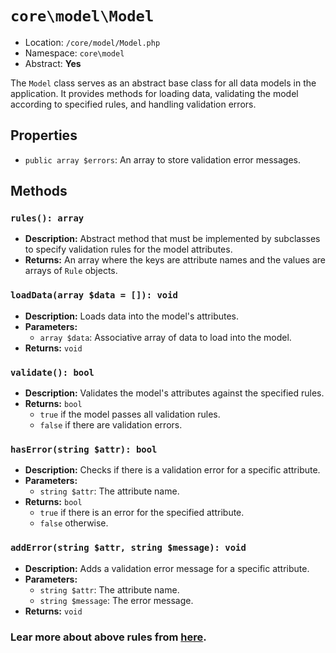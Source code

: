 # `core\model\Model`

- Location: `/core/model/Model.php`
- Namespace: `core\model`
- Abstract: **Yes**

The `Model` class serves as an abstract base class for all data models in the application. It provides methods for
loading data, validating the model according to specified rules, and handling validation errors.

## Properties

- `public array $errors`: An array to store validation error messages.

## Methods

### `rules(): array`

- **Description:** Abstract method that must be implemented by subclasses to specify validation rules for the model
  attributes.
- **Returns:** An array where the keys are attribute names and the values are arrays of `Rule` objects.

### `loadData(array $data = []): void`

- **Description:** Loads data into the model's attributes.
- **Parameters:**
    - `array $data`: Associative array of data to load into the model.
- **Returns:** `void`

### `validate(): bool`

- **Description:** Validates the model's attributes against the specified rules.
- **Returns:** `bool`
    - `true` if the model passes all validation rules.
    - `false` if there are validation errors.

### `hasError(string $attr): bool`

- **Description:** Checks if there is a validation error for a specific attribute.
- **Parameters:**
    - `string $attr`: The attribute name.
- **Returns:** `bool`
    - `true` if there is an error for the specified attribute.
    - `false` otherwise.

### `addError(string $attr, string $message): void`

- **Description:** Adds a validation error message for a specific attribute.
- **Parameters:**
    - `string $attr`: The attribute name.
    - `string $message`: The error message.
- **Returns:** `void`

### Lear more about above rules from [here](./inbuilt-rules.md).